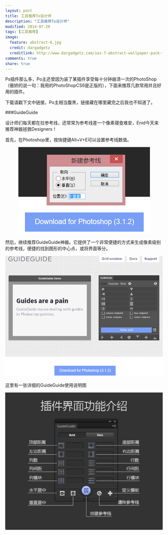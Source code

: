 ```yaml
---
layout: post
title: 工具推荐To设计师
description: "工具推荐To设计师"
modified: 2014-07-29
tags: [工具推荐]
image:
  feature: abstract-6.jpg
  credit: dargadgetz
  creditlink: http://www.dargadgetz.com/ios-7-abstract-wallpaper-pack-for-iphone-5-and-ipod-touch-retina/
comments: true
share: true
---
```


Ps插件那么多，Po主还曾因为装了某插件享受每十分钟崩溃一次的PhotoShop（傲娇的说一句：我用的PhotoShopCS6是正版的），下面来推荐几款常用并且好用的插件。

下载请戳下文中链接，Po主相当腹黑，链接藏在哪里藏完之后我也不知道了。

###GuideGuide

设计师们每天都在拉参考线，还常常为参考线差一个像素寝食难安，Enid今天来推荐神器拯救Designers！

首先，在Photoshop里，按快捷键Alt+V+E可以设置参考线数值。

<div style="text-align:center">
    <img src="/images/blog/2014-07-29/guides.png"/>
</div>

然后，继续推荐GuideGuide神器。它提供了一个非常便捷的方式来生成像素级别的参考线，便捷的找到图形的中心点，或将界面等分。

<div style="text-align:center">
    <img src="/images/blog/2014-07-29/guideguide1.png"/>
    <a href="http://guideguide.me/"><img src="/images/blog/2014-07-29/guideguide2.png" /></a>
</div>

这里有一张详细的GuideGuide使用说明图

<div style="text-align:center">
    <img src="/images/blog/2014-07-29/interface-introduction.png"/>
</div>